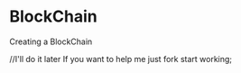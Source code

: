 # BlockChain
Creating a BlockChain

//I'll do it later 
If you want to help me just fork start working;
